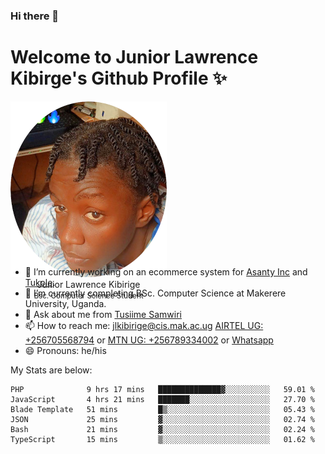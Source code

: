 ### Hi there 👋 
# Welcome to Junior Lawrence Kibirge's Github Profile ✨
 
<p align="center" style="border-radius:50%;width:250px;height:250px;">
  <img src="https://github.com/juniorkibirige/juniorkibirige/blob/main/cropped-twitter-pp.png" 
       alt="Profile picture from Twitter" /></br>
  <span align="center">Junior Lawrence Kibirige</span><br/>
  <small align="center" font-size="15">Bsc. Computer Science Student</small>
</p>

- 🔭 I’m currently working on an ecommerce system for [Asanty Inc](https://asanty.africa) and [Tukole](https://app.tukole.ug).
- 🌱 I’m currently completing BSc. Computer Science at Makerere University, Uganda.
- 💬 Ask about me from [Tusiime Samwiri](mailto:stusiime@asanty.africa)
- 📫 How to reach me: [jlkibirige@cis.mak.ac.ug](mailto:juniorkibirige@students.mak.ac.ug) [AIRTEL UG: +256705568794](tel:+256705568794) or [MTN UG: +256789334002](tel:+256789334002) or [Whatsapp](tel:+17602847072)
- 😄 Pronouns: he/his

My Stats are below:

<!--START_SECTION:waka-->

```text
PHP              9 hrs 17 mins   ██████████████▓░░░░░░░░░░   59.01 %
JavaScript       4 hrs 21 mins   ███████░░░░░░░░░░░░░░░░░░   27.70 %
Blade Template   51 mins         █▒░░░░░░░░░░░░░░░░░░░░░░░   05.43 %
JSON             25 mins         ▓░░░░░░░░░░░░░░░░░░░░░░░░   02.74 %
Bash             21 mins         ▓░░░░░░░░░░░░░░░░░░░░░░░░   02.24 %
TypeScript       15 mins         ▒░░░░░░░░░░░░░░░░░░░░░░░░   01.62 %
```

<!--END_SECTION:waka-->

